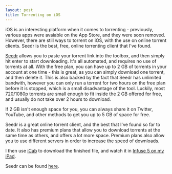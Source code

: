 ```yaml
---
layout: post
title: Torrenting on iOS
---
```


iOS is an interesting platform when it comes to torrenting - previously, various apps were avaiable on the App Store, and they were soon removed. However, there are still ways to torrent on iOS, with the use on online torrent clients. Seedr is the best, free, online torrenting client that I've found.

[Seedr](https://seedr.cc) allows you to paste your torrent link into the toolbox, and then simply hit enter to start downloading. It's all automated, and requires no use of torrents at all. With the free plan, you can have up to 2 GB of torrents in your account at one time - this is great, as you can simply download one torrent, and then delete it. This is also backed by the fact that Seedr has unlimited bandwith, however you can only run a torrent for two hours on the free plan before it is stopped, which is a small disadvantage of the tool. Luckily, most 720/1080p torrents are small enough to fit inside the 2 GB offered for free, and usually do not take over 2 hours to download.

If 2 GB isn't enough space for you, you can always share it on Twitter, YouTube, and other methods to get you up to 5 GB of space for free.

Seedr is a great online torrent client, and the best that I've found so far to date. It also has premium plans that allow you to download torrents at the same time as others, and offers a lot more space. Premium plans also allow you to use different servers in order to increase the speed of downloads.

I then use [iCab](https://thenerdystudent.com/2017/03/icab-mobile-a-powerful-web-browser-for-ios/) to download the finished file, and watch it in [Infuse 5 on my iPad](https://itunes.apple.com/gb/app/infuse-pro-5/id1136220915?mt=8).

Seedr can be found [here](https://www.seedr.cc/?r=1461626).
